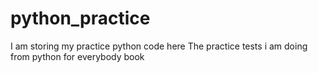 # python_practice

I am storing my practice python code here
The practice tests i am doing from python for everybody book
